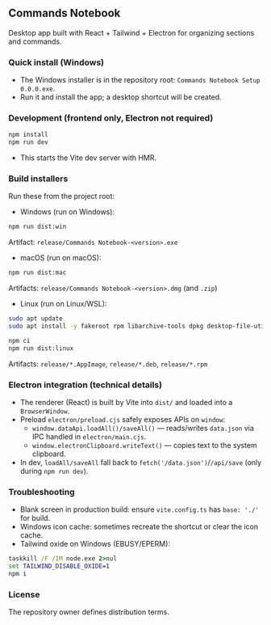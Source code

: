 ## Commands Notebook

Desktop app built with React + Tailwind + Electron for organizing sections and commands.

### Quick install (Windows)
- The Windows installer is in the repository root: `Commands Notebook Setup 0.0.0.exe`.
- Run it and install the app; a desktop shortcut will be created.

### Development (frontend only, Electron not required)
```bash
npm install
npm run dev
```
- This starts the Vite dev server with HMR.

### Build installers

Run these from the project root:
- Windows (run on Windows):
```bash
npm run dist:win
```
Artifact: `release/Commands Notebook-<version>.exe`

- macOS (run on macOS):
```bash
npm run dist:mac
```
Artifacts: `release/Commands Notebook-<version>.dmg` (and `.zip`)

- Linux (run on Linux/WSL):
```bash
sudo apt update
sudo apt install -y fakeroot rpm libarchive-tools dpkg desktop-file-utils

npm ci
npm run dist:linux
```
Artifacts: `release/*.AppImage`, `release/*.deb`, `release/*.rpm`

### Electron integration (technical details)
- The renderer (React) is built by Vite into `dist/` and loaded into a `BrowserWindow`.
- Preload `electron/preload.cjs` safely exposes APIs on `window`:
  - `window.dataApi.loadAll()/saveAll()` — reads/writes `data.json` via IPC handled in `electron/main.cjs`.
  - `window.electronClipboard.writeText()` — copies text to the system clipboard.
- In dev, `loadAll/saveAll` fall back to `fetch('/data.json')`/`/api/save` (only during `npm run dev`).

### Troubleshooting
- Blank screen in production build: ensure `vite.config.ts` has `base: './'` for build.
- Windows icon cache: sometimes recreate the shortcut or clear the icon cache.
- Tailwind oxide on Windows (EBUSY/EPERM):
```bat
taskkill /F /IM node.exe 2>nul
set TAILWIND_DISABLE_OXIDE=1
npm i
```

### License
The repository owner defines distribution terms.